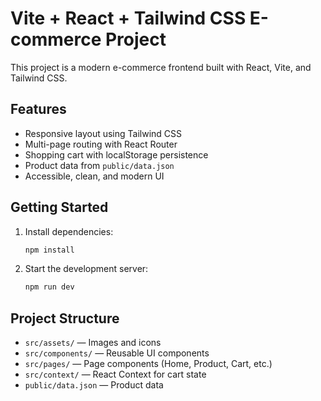 # Vite + React + Tailwind CSS E-commerce Project

This project is a modern e-commerce frontend built with React, Vite, and Tailwind CSS.

## Features

- Responsive layout using Tailwind CSS
- Multi-page routing with React Router
- Shopping cart with localStorage persistence
- Product data from `public/data.json`
- Accessible, clean, and modern UI

## Getting Started

1. Install dependencies:

   ```sh
   npm install
   ```

2. Start the development server:

   ```sh
   npm run dev
   ```

## Project Structure

- `src/assets/` — Images and icons
- `src/components/` — Reusable UI components
- `src/pages/` — Page components (Home, Product, Cart, etc.)
- `src/context/` — React Context for cart state
- `public/data.json` — Product data
